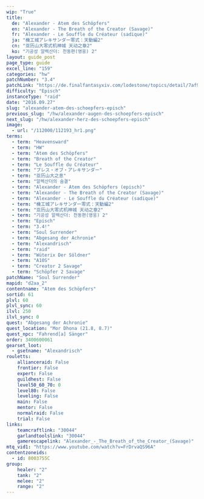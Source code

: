```yaml
---
wip: "True"
title:
  de: "Alexander - Atem des Schöpfers"
  en: "Alexander - The Breath of the Creator (Savage)"
  fr: "Alexander - Le Souffle du Créateur (sadique)"
  ja: "機工城アレキサンダー零式：天動編2"
  cn: "亚历山大零式机神城 天动之章2"
  ko: "기공성 알렉산더: 천동편(영웅) 2"
layout: guide_post
page_type: guide
excel_line: "159"
categories: "hw"
patchNumber: "3.4"
patchLink: "https://de.finalfantasyxiv.com/lodestone/topics/detail/7af9ad2cc7db28ff042e273289f70c963b448bfa"
difficulty: "Episch"
instanceType: "raid"
date: "2016.09.27"
slug: "alexander-atem-des-schoepfers-episch"
previous_slug: "/hw/alexander-augen-des-schoepfers-episch"
next_slug: "/hw/alexander-herz-des-schoepfers-episch"
image:
  - url: "/112000/112193_hr1.png"
terms:
  - term: "Heavensward"
  - term: "HW"
  - term: "Atem des Schöpfers"
  - term: "Breath of the Creator"
  - term: "Le Souffle du Créateur"
  - term: "ブレス・オブ・アレキサンダー"
  - term: "亚历山大之息"
  - term: "알렉산더의 숨결"
  - term: "Alexander - Atem des Schöpfers (episch)"
  - term: "Alexander - The Breath of the Creator (Savage)"
  - term: "Alexander - Le Souffle du Créateur (sadique)"
  - term: "機工城アレキサンダー零式：天動編2"
  - term: "亚历山大零式机神城 天动之章2"
  - term: "기공성 알렉산더: 천동편(영웅) 2"
  - term: "Episch"
  - term: "3.4!"
  - term: "Soul Surrender"
  - term: "Abgesang der Achronie"
  - term: "Alexandrisch"
  - term: "raid"
  - term: "Wüterix Der Söldner"
  - term: "A10S"
  - term: "Creator 2 Savage"
  - term: "Schöpfer 2 Savage"
patchName: "Soul Surrender"
mapid: "d2aa_2"
contentname: "Atem des Schöpfers"
sortid: 61
plvl: 60
plvl_sync: 60
ilvl: 250
ilvl_sync: 0
quest: "Abgesang der Achronie"
quest_location: "Mor Dhona (21.8, 8.7)"
quest_npc: "Fahrend[a] Sänger"
order: 3400600061
gearset_loot:
  - gsetname: "Alexandrisch"
rouletts:
    allianceraid: False
    frontier: False
    expert: False
    guildhest: False
    level50_60_70: 0
    level80: False
    leveling: False
    main: False
    mentor: False
    normalraid: False
    trial: False
links:
    teamcraftlink: "30044"
    garlandtoolslink: "30044"
    gamerescapelink: "Alexander_-_The_Breath_of_the_Creator_(Savage)"
mtq_vid1: "https://www.youtube.com/watch?v=FrDrvaQS96A"
contentzoneids:
  - id: 8003755C
group:
    healer: "2"
    tank: "2"
    melee: "2"
    range: "2"
---
```

